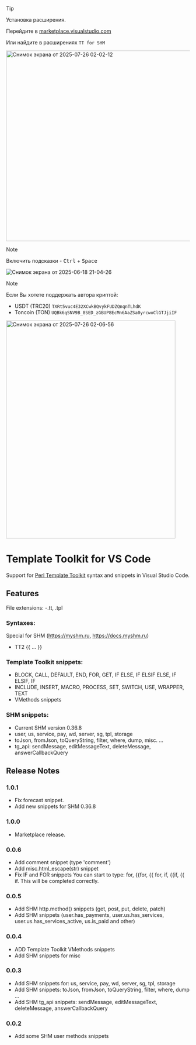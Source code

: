 > [!TIP]
> Установка расширения.
> 
> Перейдите в [marketplace.visualstudio.com](https://marketplace.visualstudio.com/items?itemName=RomanT38.tt-for-shm)
> 
> Или найдите в расширениях `TT for SHM`
>
> <img width="848" height="521" alt="Снимок экрана от 2025-07-26 02-02-12" src="https://github.com/user-attachments/assets/07216711-03d5-422a-bae6-066b00c3427b" />

  
> [!NOTE]
>Включить подсказки - <kbd>Ctrl</kbd> + <kbd>Space</kbd>

![Снимок экрана от 2025-06-18 21-04-26](https://github.com/user-attachments/assets/d54bef9d-8166-484c-9de9-649357c379c7)

> [!NOTE]
>Если Вы хотете поддержать автора криптой:
> 
>- USDT (TRC20) `TXRt5vuc4E32XCwkBQvykFUDZQnqnTLhdK`
>- Toncoin (TON) `UQBk6qSNV9B_8SED_zGBUP8EcMn6AaZSa0yrcwoClGTJjiIF`

<img width="464" height="596" alt="Снимок экрана от 2025-07-26 02-06-56" src="https://github.com/user-attachments/assets/95a74698-37e5-42ba-86ba-70268da66086" />



# Template Toolkit for VS Code

Support for [Perl Template Toolkit](http://www.template-toolkit.org/index.html) syntax and snippets in Visual Studio Code.
## Features
File extensions:
-.tt, .tpl

### Syntaxes:
Special for SHM (https://myshm.ru, https://docs.myshm.ru)
- TT2 {{ ... }}

### Template Toolkit snippets:
- BLOCK, CALL, DEFAULT, END, FOR, GET, IF ELSE, IF ELSIF ELSE, IF ELSIF, IF
- INCLUDE, INSERT, MACRO, PROCESS, SET, SWITCH, USE, WRAPPER, TEXT
- VMethods snippets

### SHM snippets:
- Current SHM version 0.36.8
- user, us, service, pay, wd, server, sg, tpl, storage
- toJson, fromJson, toQueryString, filter, where, dump, misc. ...
- tg_api: sendMessage, editMessageText, deleteMessage, answerCallbackQuery

## Release Notes
### 1.0.1
- Fix forecast snippet.
- Add new snippets for SHM 0.36.8
### 1.0.0
- Marketplace release.

### 0.0.6
- Add comment snippet (type 'comment')
- Add misc.html_escape(str) snippet
- Fix IF and FOR snippets
  You can start to type: for, {{for, {{ for, if, {{if, {{ if. This will be completed correctly.

### 0.0.5
- Add SHM http.method() snippets (get, post, put, delete, patch)
- Add SHM snippets (user.has_payments, user.us.has_services, user.us.has_services_active, us.is_paid and other)

### 0.0.4
- ADD Template Toolkit VMethods snippets
- Add SHM snippets for misc

### 0.0.3
- Add SHM snippets for: us, service, pay, wd, server, sg, tpl, storage
- Add SHM snippets: toJson, fromJson, toQueryString, filter, where, dump ...
- Add SHM tg_api snippets: sendMessage, editMessageText, deleteMessage, answerCallbackQuery

### 0.0.2
- Add some SHM user methods snippets
